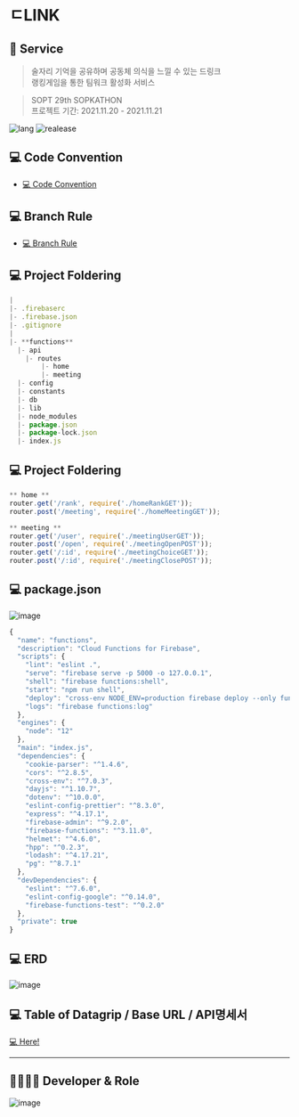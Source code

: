 <br>

# ㄷLINK
## 🍺 Service
> 술자리 기억을 공유하며 공동체 의식을 느낄 수 있는 드링크
> <br>
> 랭킹게임을 통한 팀워크 활성화 서비스

> SOPT 29th SOPKATHON  
> 프로젝트 기간: 2021.11.20 - 2021.11.21  

![lang](https://img.shields.io/badge/Language-JavaScript-blue)  ![realease](https://img.shields.io/badge/release-v1.0.0-yellow)


## 💻 Code Convention
- [💻 Code Convention](https://www.notion.so/fruiting/Code-Convention-b29c71e559124989a30109ca0cd88a8e)

## 💻 Branch Rule
- [💻 Branch Rule](https://www.notion.so/fruiting/Branch-Rule-61cddc9ef16b4219909837e756ff0882)

## 💻 Project Foldering
```jsx
|
|- .firebaserc
|- .firebase.json
|- .gitignore
|
|- **functions**
  |- api
    |- routes
        |- home
        |- meeting
  |- config
  |- constants
  |- db
  |- lib
  |- node_modules
  |- package.json
  |- package-lock.json
  |- index.js

```

## 💻 Project Foldering
```jsx
** home **
router.get('/rank', require('./homeRankGET'));
router.post('/meeting', require('./homeMeetingGET'));

** meeting **
router.get('/user', require('./meetingUserGET'));
router.post('/open', require('./meetingOpenPOST'));
router.get('/:id', require('./meetingChoiceGET'));
router.post('/:id', require('./meetingClosePOST'));
```

## 💻 package.json
![image](https://user-images.githubusercontent.com/72644361/142741723-5fd8cf03-c711-4766-8b79-774c88296563.png)
<br>
```jsx
{
  "name": "functions",
  "description": "Cloud Functions for Firebase",
  "scripts": {
    "lint": "eslint .",
    "serve": "firebase serve -p 5000 -o 127.0.0.1",
    "shell": "firebase functions:shell",
    "start": "npm run shell",
    "deploy": "cross-env NODE_ENV=production firebase deploy --only functions",
    "logs": "firebase functions:log"
  },
  "engines": {
    "node": "12"
  },
  "main": "index.js",
  "dependencies": {
    "cookie-parser": "^1.4.6",
    "cors": "^2.8.5",
    "cross-env": "^7.0.3",
    "dayjs": "^1.10.7",
    "dotenv": "^10.0.0",
    "eslint-config-prettier": "^8.3.0",
    "express": "^4.17.1",
    "firebase-admin": "^9.2.0",
    "firebase-functions": "^3.11.0",
    "helmet": "^4.6.0",
    "hpp": "^0.2.3",
    "lodash": "^4.17.21",
    "pg": "^8.7.1"
  },
  "devDependencies": {
    "eslint": "^7.6.0",
    "eslint-config-google": "^0.14.0",
    "firebase-functions-test": "^0.2.0"
  },
  "private": true
}

```

## 💻 ERD
![image](https://user-images.githubusercontent.com/72644361/142742539-5baaa474-79d0-4dea-b9c5-d36660086200.png)

## 💻 Table of Datagrip / Base URL / API명세서
[💻 Here! ](https://www.notion.so/fruiting/TABLE-BASE-URL-API-db6a21692ae94572af2aa0f82d57a2ee)



------
## 👨‍👩‍👧‍👦 Developer & Role
![image](https://user-images.githubusercontent.com/72644361/142736053-462706af-a2ad-457e-bb1b-85d728a93d1e.png)

